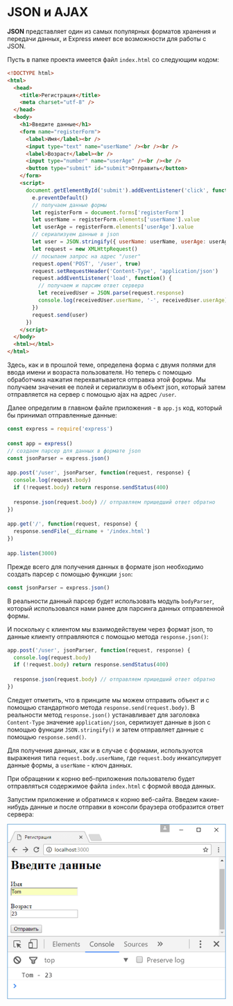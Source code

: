 # JSON и AJAX

**JSON** представляет один из самых популярных форматов хранения и передачи данных, и Express имеет все возможности для работы с JSON.

Пусть в папке проекта имеется файл `index.html` со следующим кодом:

```html
<!DOCTYPE html>
<html>
  <head>
    <title>Регистрация</title>
    <meta charset="utf-8" />
  </head>
  <body>
    <h1>Введите данные</h1>
    <form name="registerForm">
      <label>Имя</label><br />
      <input type="text" name="userName" /><br /><br />
      <label>Возраст</label><br />
      <input type="number" name="userAge" /><br /><br />
      <button type="submit" id="submit">Отправить</button>
    </form>
    <script>
      document.getElementById('submit').addEventListener('click', function(e) {
        e.preventDefault()
        // получаем данные формы
        let registerForm = document.forms['registerForm']
        let userName = registerForm.elements['userName'].value
        let userAge = registerForm.elements['userAge'].value
        // сериализуем данные в json
        let user = JSON.stringify({ userName: userName, userAge: userAge })
        let request = new XMLHttpRequest()
        // посылаем запрос на адрес "/user"
        request.open('POST', '/user', true)
        request.setRequestHeader('Content-Type', 'application/json')
        request.addEventListener('load', function() {
          // получаем и парсим ответ сервера
          let receivedUser = JSON.parse(request.response)
          console.log(receivedUser.userName, '-', receivedUser.userAge) // смотрим ответ сервера
        })
        request.send(user)
      })
    </script>
  </body>
  <html></html>
</html>
```

Здесь, как и в прошлой теме, определена форма с двумя полями для ввода имени и возраста пользователя. Но теперь с помощью обработчика нажатия перехватывается отправка этой формы. Мы получаем значения ее полей и сериализум в объект json, который затем отправляется на сервер с помощью ajax на адрес `/user`.

Далее определим в главном файле приложения - в `app.js` код, который бы принимал отправленные данные:

```js
const express = require('express')

const app = express()
// создаем парсер для данных в формате json
const jsonParser = express.json()

app.post('/user', jsonParser, function(request, response) {
  console.log(request.body)
  if (!request.body) return response.sendStatus(400)

  response.json(request.body) // отправляем пришедший ответ обратно
})

app.get('/', function(request, response) {
  response.sendFile(__dirname + '/index.html')
})

app.listen(3000)
```

Прежде всего для получения данных в формате json необходимо создать парсер с помощью функции `json`:

```js
const jsonParser = express.json()
```

В реальности данный парсер будет использовать модуль `bodyParser`, который использовался нами ранее для парсинга данных отправленной формы.

И поскольку с клиентом мы взаимодействуем через формат json, то данные клиенту отправляются с помощью метода `response.json()`:

```js
app.post('/user', jsonParser, function(request, response) {
  console.log(request.body)
  if (!request.body) return response.sendStatus(400)

  response.json(request.body) // отправляем пришедший ответ обратно
})
```

Следует отметить, что в принципе мы можем отправить объект и с помощью стандартного метода `response.send(request.body)`. В реальности метод `response.json()` устанавливает для заголовка `Content-Type` значение `application/json`, серилизует данные в json с помощью функции `JSON.stringify()` и затем отправляет данные с помощью `response.send()`.

Для получения данных, как и в случае с формами, используются выражения типа `request.body.userName`, где `request.body` инкапсулирует данные формы, а `userName` - ключ данных.

При обращении к корню веб-приложения пользователю будет отправляться содержимое файла `index.html` с формой ввода данных.

Запустим приложение и обратимся к корню веб-сайта. Введем какие-нибудь данные и после отправки в консоли браузера отобразится ответ сервера:

![4.22.png](4.22.png)
